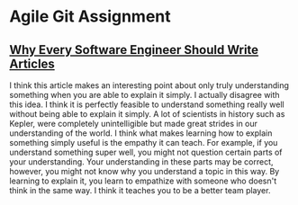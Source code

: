 # Agile Git Assignment
## [Why Every Software Engineer Should Write Articles](https://medium.freecodecamp.org/why-every-software-engineer-should-write-articles-f35bdae72d1b)

I think this article makes an interesting point about only truly understanding
something when you are able to explain it simply. I actually disagree with
this idea. I think it is perfectly feasible to understand something really 
well without being able to explain it simply. A lot of scientists in history
such as Kepler, were completely unintelligible but made great strides in our
understanding of the world. I think what makes learning how to explain 
something simply useful is the empathy it can teach. For example, if you
understand something super well, you might not question certain parts of
your understanding. Your understanding in these parts may be correct, 
however, you might not know why you understand a topic in this way. By
learning to explain it, you learn to empathize with someone who doesn't
think in the same way. I think it teaches you to be a better team player.  
